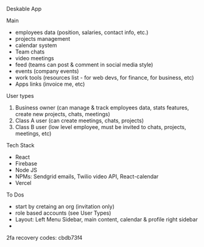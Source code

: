 Deskable App

Main
- employees data (position, salaries, contact info, etc.)
- projects management
- calendar system
- Team chats
- video meetings
- feed (teams can post & comment in social media style)
- events (company events)
- work tools (resources list - for web devs, for finance, for business, etc)
- Apps links (invoice me, etc)

User types
1. Business owner (can manage & track employees data, stats features, create new projects, chats, meetings)
2. Class A user (can create meetings, chats, projects)
3. Class B user (low level employee, must be invited to chats, projects, meetings, etc)

Tech Stack
- React 
- Firebase
- Node JS
- NPMs: Sendgrid emails, Twilio video API, React-calendar
- Vercel 

To Dos
- start by cretaing an org (invitation only)
- role based accounts (see User Types)
- Layout: Left Menu Sidebar, main content, calendar & profile right sidebar
- 



2fa recovery codes: 
cbdb73f4